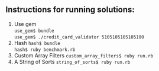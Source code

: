 ## Instructions for running solutions:

1. Use gem <br/>
`use_gem$ bundle`<br/>
`use_gem$ ./credit_card_validator 5105105105105100`
2. Hash
`hash$ bundle`<br/>
`hash$ ruby benchmark.rb`
3. Custom Array Filters
`custom_array_filters$ ruby run.rb`
4. A String of Sorts
`string_of_sorts$ ruby run.rb`
